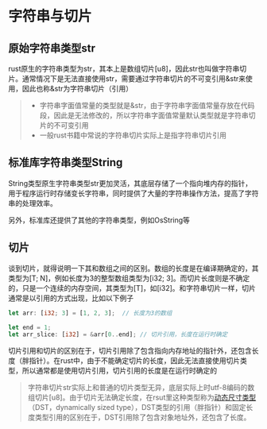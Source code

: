 # 字符串与切片

## 原始字符串类型str

rust原生的字符串类型为str，其本上是数组切片[u8]，因此str也叫做字符串切片。通常情况下是无法直接使用str，需要通过字符串切片的不可变引用&str来使用，因此也称&str为字符串切片（引用）

> - 字符串字面值常量的类型就是&str，由于字符串字面值常量存放在代码段，因此是无法修改的，所以字符串字面值常量默认类型就是字符串切片的不可变引用
> - 一般rust书籍中常说的字符串切片实际上是指字符串切片引用

## 标准库字符串类型String

String类型原生字符串类型str更加灵活，其底层存储了一个指向堆内存的指针，用于程序运行时存储变长字符串，同时提供了大量的字符串操作方法，提高了字符串的处理效率。

另外，标准库还提供了其他的字符串类型，例如OsString等

## 切片

谈到切片，就得说明一下其和数组之间的区别。数组的长度是在编译期确定的，其类型为[T; N]，例如长度为3的整型数组类型为[i32; 3]。而切片长度则是不确定的，只是一个连续的内存空间，其类型为[T]，如[i32]。和字符串切片一样，切片通常是以引用的方式出现，比如以下例子

```rust
let arr: [i32; 3] = [1, 2, 3];  // 长度为3的数组

let end = 1;
let arr_slice: [i32] = &arr[0..end]; // 切片引用，长度在运行时确定
```

切片引用和切片的区别在于，切片引用除了包含指向内存地址的指针外，还包含长度（胖指针）。在rust中，由于不能确定切片的长度，因此无法直接使用切片类型，所以通常都是使用切片引用，切片引用的长度是在运行时确定的

> 字符串切片str实际上和普通的切片类型无异，底层实际上时utf-8编码的数组切片[u8]。由于切片无法确定长度，在rsut里这种类型称为[动态尺寸类型](https://rustwiki.org/zh-CN/reference/dynamically-sized-types.html)（DST，dynamically sized type），DST类型的引用（胖指针）和固定长度类型引用的区别在于，DST引用除了包含对象地址外，还包含了长度。

